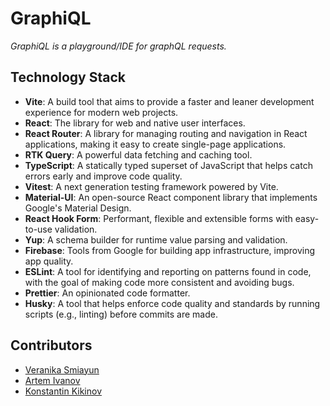 # GraphiQL

*GraphiQL is a playground/IDE for graphQL requests.*

## Technology Stack
- **Vite**: A build tool that aims to provide a faster and leaner development experience for modern web projects.
- **React**: The library for web and native user interfaces.
- **React Router**: A library for managing routing and navigation in React applications, making it easy to create single-page applications.
- **RTK Query**: A powerful data fetching and caching tool.
- **TypeScript**: A statically typed superset of JavaScript that helps catch errors early and improve code quality.
- **Vitest**: A next generation testing framework powered by Vite.
- **Material-UI**: An open-source React component library that implements Google's Material Design.
- **React Hook Form**: Performant, flexible and extensible forms with easy-to-use validation.
- **Yup**: A schema builder for runtime value parsing and validation.
- **Firebase**: Tools from Google for building app infrastructure, improving app quality.
- **ESLint**: A tool for identifying and reporting on patterns found in code, with the goal of making code more consistent and avoiding bugs.
- **Prettier**: An opinionated code formatter.
- **Husky**: A tool that helps enforce code quality and standards by running scripts (e.g., linting) before commits are made.

## Contributors
- [Veranika Smiayun](https://github.com/Veronika2811)
- [Artem Ivanov](https://github.com/Arterixs)
- [Konstantin Kikinov](https://github.com/KikinovK)
